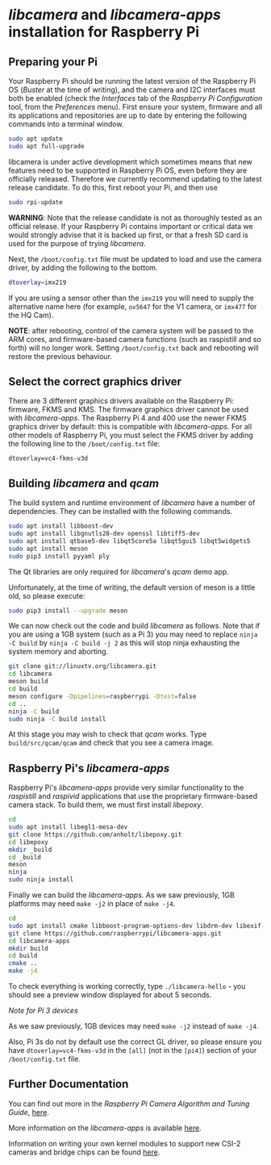 # _libcamera_ and _libcamera-apps_ installation for Raspberry Pi

## Preparing your Pi

Your Raspberry Pi should be running the latest version of the Raspberry Pi OS (_Buster_ at the time of writing), and the camera and I2C interfaces must both be enabled (check the _Interfaces_ tab of the _Raspberry Pi Configuration_ tool, from the _Preferences_ menu). First ensure your system, firmware and all its applications and repositories are up to date by entering the following commands into a terminal window.

```bash
sudo apt update
sudo apt full-upgrade
```

libcamera is under active development which sometimes means that new features need to be supported in Raspberry Pi OS, even before they are officially released. Therefore we currently recommend updating to the latest release candidate. To do this, first reboot your Pi, and then use

```bash
sudo rpi-update
```

**WARNING**: Note that the release candidate is not as thoroughly tested as an official release. If your Raspberry Pi contains important or critical data we would strongly advise that it is backed up first, or that a fresh SD card is used for the purpose of trying _libcamera_.

Next, the `/boot/config.txt` file must be updated to load and use the camera driver, by adding the following to the bottom.

```bash
dtoverlay=imx219
```

If you are using a sensor other than the `imx219` you will need to supply the alternative name here (for example, `ov5647` for the V1 camera, or `imx477` for the HQ Cam).

**NOTE**: after rebooting, control of the camera system will be passed to the ARM cores, and firmware-based camera functions (such as raspistill and so forth) will no longer work. Setting `/boot/config.txt` back and rebooting will restore the previous behaviour.

## Select the correct graphics driver

There are 3 different graphics drivers available on the Raspberry Pi: firmware, FKMS and KMS. The firmware graphics driver cannot be used with _libcamera-apps_. The Raspberry Pi 4 and 400 use the newer FKMS graphics driver by default: this is compatible with _libcamera-apps_. For all other models of Raspberry Pi, you must select the FKMS driver by adding the following line to the `/boot/config.txt` file:

```
dtoverlay=vc4-fkms-v3d
```

## Building _libcamera_ and _qcam_

The build system and runtime environment of _libcamera_ have a number of dependencies. They can be installed with the following commands.

```bash
sudo apt install libboost-dev
sudo apt install libgnutls28-dev openssl libtiff5-dev
sudo apt install qtbase5-dev libqt5core5a libqt5gui5 libqt5widgets5
sudo apt install meson
sudo pip3 install pyyaml ply
```

The Qt libraries are only required for _libcamera_'s _qcam_ demo app.

Unfortunately, at the time of writing, the default version of meson is a little old, so please execute:

```bash
sudo pip3 install --upgrade meson
 ```

We can now check out the code and build _libcamera_ as follows. Note that if you are using a 1GB system (such as a Pi 3) you may need to replace `ninja -C build` by `ninja -C build -j 2` as this will stop ninja exhausting the system memory and aborting.

```bash
git clone git://linuxtv.org/libcamera.git
cd libcamera
meson build
cd build
meson configure -Dpipelines=raspberrypi -Dtest=false
cd ..
ninja -C build
sudo ninja -C build install
```

At this stage you may wish to check that _qcam_ works. Type `build/src/qcam/qcam` and check that you see a camera image.

## Raspberry Pi's _libcamera-apps_

Raspberry Pi's _libcamera-apps_ provide very similar functionality to the _raspistill_ and _raspivid_ applications that use the proprietary firmware-based camera stack. To build them, we must first install _libepoxy_.

```bash
cd
sudo apt install libegl1-mesa-dev
git clone https://github.com/anholt/libepoxy.git
cd libepoxy
mkdir _build
cd _build
meson
ninja
sudo ninja install
```

Finally we can build the _libcamera-apps_. As we saw previously, 1GB platforms may need `make -j2` in place of `make -j4`.

```bash
cd
sudo apt install cmake libboost-program-options-dev libdrm-dev libexif-dev
git clone https://github.com/raspberrypi/libcamera-apps.git
cd libcamera-apps
mkdir build
cd build
cmake ..
make -j4
```

To check everything is working correctly, type `./libcamera-hello` - you should see a preview window displayed for about 5 seconds.

*Note for Pi 3 devices*

As we saw previously, 1GB devices may need `make -j2` instead of `make -j4`.

Also, Pi 3s do not by default use the correct GL driver, so please ensure you have `dtoverlay=vc4-fkms-v3d` in the `[all]` (not in the `[pi4]`) section of your `/boot/config.txt` file.

## Further Documentation

You can find out more in the _Raspberry Pi Camera Algorithm and Tuning Guide_, [here](rpi_SOFT_libcamera_1p2.pdf).

More information on the _libcamera-apps_ is available [here](https://github.com/raspberrypi/libcamera-apps/blob/main/README.md).

Information on writing your own kernel modules to support new CSI-2 cameras and bridge chips can be found [here](csi-2-usage.md).

